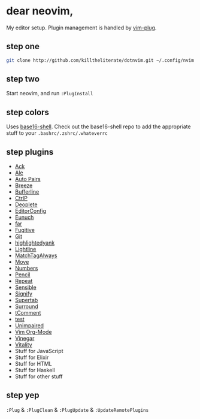 # dear neovim,

My editor setup. Plugin management is handled by [vim-plug](http://github.com/junegunn/vim-plug).

## step one

```bash
git clone http://github.com/killtheliterate/dotnvim.git ~/.config/nvim
```

## step two

Start neovim, and run `:PlugInstall`

## step colors

Uses [base16-shell](https://github.com/chriskempson/base16-shell). Check out
the base16-shell repo to add the appropriate stuff to your 
`.bashrc/.zshrc/.whateverrc`

## step plugins

* [Ack](http://github.com/mileszs/ack.vim)
* [Ale](https://github.com/w0rp/ale)
* [Auto Pairs](http://github.com/jiangmiao/auto-pairs)
* [Breeze](http://github.com/gcmt/breeze.vim)
* [Bufferline](http://github.com/bling/vim-bufferline)
* [CtrlP](http://github.com/kien/ctrlp.vim)
* [Deoplete](http://github.com/Shougo/deoplete.nvim)
* [EditorConfig](http://github.com/editorconfig/editorconfig-vim)
* [Eunuch](http://github.com/tpope/vim-eunuch)
* [far](https://github.com/brooth/far.vim)
* [Fugitive](http://github.com/tpope/vim-fugitive)
* [Git](http://github.com/tpope/vim-git)
* [highlightedyank](https://github.com/machakann/vim-highlightedyank)
* [Lightline](http://github.com/itchyny/lightline.vim)
* [MatchTagAlways](http://github.com/Valloric/MatchTagAlways)
* [Move](http://github.com/matze/vim-move)
* [Numbers](http://github.com/myusuf3/numbers.vim)
* [Pencil](http://github.com/reedes/vim-pencil)
* [Repeat](http://github.com/tpope/vim-repeat)
* [Sensible](http://github.com/tpope/vim-sensible)
* [Signify](http://github.com/mhinz/vim-signify)
* [Supertab](https://github.com/ervandew/supertab)
* [Surround](http://github.com/tpope/vim-surround)
* [tComment](http://github.com/tomtom/tcomment_vim)
* [test](https://github.com/janko-m/vim-test)
* [Unimpaired](http://github.com/tpope/vim-unimpaired)
* [Vim Org-Mode](http://github.com/jceb/vim-orgmode)
* [Vinegar](https://github.com/tpope/vim-vinegar)
* [Vitality](http://github.com/sjl/vitality.vim)
* Stuff for JavaScript
* Stuff for Elixir
* Stuff for HTML
* Stuff for Haskell
* Stuff for other stuff

## step yep

`:Plug` & `:PlugClean` & `:PlugUpdate` & `:UpdateRemotePlugins`
